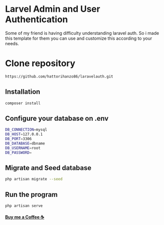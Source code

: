 # Larvel Admin and User Authentication
Some of my friend is having difficulty understanding laravel auth. So i made this template for them you can use and customize
this according to your needs.
# Clone repository
```sh
https://github.com/hattorihanzo86/laravelauth.git
```
## Installation

```sh
composer install
```
## Configure your database on .env
```sh
DB_CONNECTION=mysql
DB_HOST=127.0.0.1
DB_PORT=3306
DB_DATABASE=dbname
DB_USERNAME=root
DB_PASSWORD=
```
## Migrate and Seed database
```sh
php artisan migrate --seed
```
## Run the program
```sh
php artisan serve
```
#### [Buy me a Coffee ☕](https://www.buymeacoffee.com/areyes1986)


